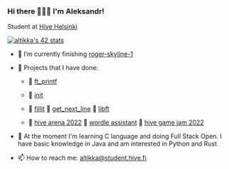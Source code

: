 ### Hi there 🙋🏻‍♂️ I'm Aleksandr!

Student at [Hive Helsinki](https://www.hive.fi/en/)

[![altikka's 42 stats](https://badge42.vercel.app/api/v2/cl2stzbvf002509l4jovwoqqm/stats?cursusId=1&coalitionId=57)](https://github.com/JaeSeoKim/badge42)

- 🔭 I’m currently finishing [roger-skyline-1](https://github.com/reviisori/roger-skyline-1)
- 🎈 Projects that I have done:

     - 🤖 [ft_printf](https://github.com/reviisori/ft_printf)
     - 📠 [init](https://github.com/reviisori/init)
     - 🔘 [fillit](https://github.com/reviisori/fillit)    🔘 [get_next_line](https://github.com/reviisori/gnl)    🔘 [libft](https://github.com/reviisori/libft)
     
     - 🐝 [hive arena 2022](https://github.com/reviisori/hive-arena)    🔡 [wordle assistant](https://github.com/reviisori/wordle)    👾 [hive game jam 2022](https://amiddst.itch.io/slates)

- 🌱 At the moment I'm learning C language and doing Full Stack Open.
     I have basic knowledge in Java and am interested in Python and Rust

- 📫 How to reach me: altikka@student.hive.fi
<!--
**reviisori/reviisori** is a ✨ _special_ ✨ repository because its `README.md` (this file) appears on your GitHub profile.

Here are some ideas to get you started:

- 🔭 I’m currently working on 
- 🌱 I’m currently learning ...
- 👯 I’m looking to collaborate on ...
- 🤔 I’m looking for help with ...
- 💬 Ask me about ...
- 📫 How to reach me: ...
- 😄 Pronouns: ...
- ⚡ Fun fact: ...
-->
